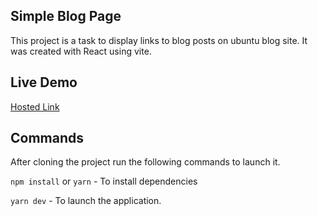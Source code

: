 ## Simple Blog Page
This project is a task to display links to blog posts on ubuntu blog site. It was created with React using vite.

## Live Demo
[Hosted Link](https://simple-blogsite-task.netlify.app/)

## Commands

After cloning the project run the following commands to launch it. 

`npm install` or `yarn` - To install dependencies

`yarn dev` - To launch the application.

